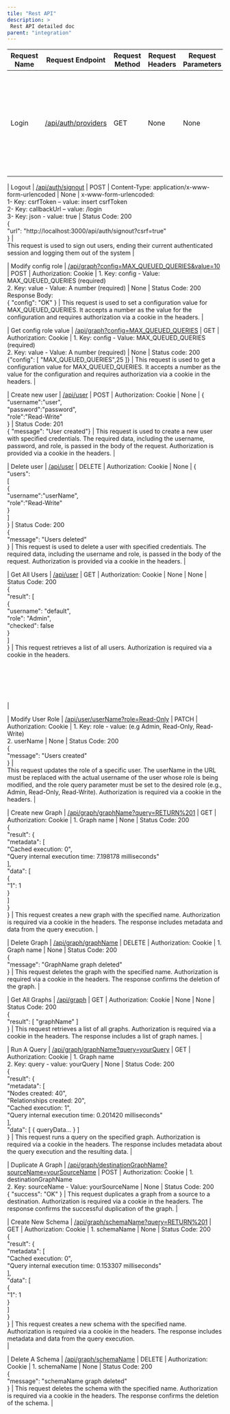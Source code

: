 ```yaml
---
tile: "Rest API"
description: >
 Rest API detailed doc
parent: "integration"
---
```


| Request Name  | Request Endpoint | Request Method | Request Headers | Request Parameters | Body | Successful Response | Description|
| ------------- | ---------------- | -------------- | --------------- | ------------------ | ---- | ------------------- | ---------- |
| Login | [/api/auth/providers](http://localhost:3000/api/auth/providers)  | GET | None | None | None | Status Code: 200<br>{<br>"credentials": {<br>"id": "credentials",<br>"name": "Credentials",<br>"type": "credentials",<br>"signinUrl": "http://localhost:3000/api/auth/signin/credentials",<br>"callbackUrl": "http://localhost:3000/api/auth/callback/credentials"<br>}<br>} | This request is used for user authentication. |

| Logout  | [/api/auth/signout](http://localhost:3000/api/auth/signout) | POST  | Content-Type: application/x-www-form-urlencoded | None | x-www-form-urlencoded:<br>1- Key: csrfToken – value: insert csrfToken<br>2- Key: callbackUrl – value: /login<br>3- Key: json - value: true | Status Code: 200<br>{<br>"url": "http://localhost:3000/api/auth/signout?csrf=true"<br>} | <br>This request is used to sign out users, ending their current authenticated session and logging them out of the system |

| Modify config role | [/api/graph?config=MAX_QUEUED_QUERIES&value=10](http://localhost:3000/api/graph?config=MAX_QUEUED_QUERIES&value=10)  | POST  | Authorization: Cookie | 1\. Key: config - Value: MAX_QUEUED_QUERIES (required)<br>2\. Key: value - Value: A number (required) | None | Status Code: 200<br>Response Body:<br>{ "config": "OK" } | This request is used to set a configuration value for MAX_QUEUED_QUERIES. It accepts a number as the value for the configuration and requires authorization via a cookie in the headers. |

| Get config role value | [/api/graph?config=MAX_QUEUED_QUERIES](http://localhost:3000/api/graph?config=MAX_QUEUED_QUERIES)  | GET | Authorization: Cookie | 1\. Key: config - Value: MAX_QUEUED_QUERIES (required)<br>2\. Key: value - Value: A number (required) | None | Status code: 200<br>{"config": [ "MAX_QUEUED_QUERIES",25 ]} | This request is used to get a configuration value for MAX_QUEUED_QUERIES. It accepts a number as the value for the configuration and requires authorization via a cookie in the headers. |

| Create new user  | [/api/user](http://localhost:3000/api/user)  | POST  | Authorization: Cookie | None | {<br>"username":"user",<br>"password":"password",<br>"role":"Read-Write"<br>} | Status Code: 201<br>{ "message": "User created"} | This request is used to create a new user with specified credentials. The required data, including the username, password, and role, is passed in the body of the request. Authorization is provided via a cookie in the headers.  |

| Delete user  | [/api/user](http://localhost:3000/api/user)  | DELETE | Authorization: Cookie | None | {<br>"users":<br>[<br>{<br>"username":"userName",<br>"role":"Read-Write"<br>}<br>]<br>} | Status Code: 200<br>{<br>"message": "Users deleted"<br>} | This request is used to delete a user with specified credentials. The required data, including the username and role, is passed in the body of the request. Authorization is provided via a cookie in the headers.  |

| Get All Users | [/api/user](http://localhost:3000/api/user)  | GET | Authorization: Cookie | None | None | Status Code: 200<br>{<br>"result": [<br>{<br>"username": "default",<br>"role": "Admin",<br>"checked": false<br>}<br>]<br>} | This request retrieves a list of all users. Authorization is required via a cookie in the headers.<br><br><br><br><br><br><br> |

| Modify User Role | [/api/user/userName?role=Read-Only](http://localhost:3000/api/user/userName?role=Read-Only) | PATCH | Authorization: Cookie | 1\. Key: role - value: (e.g Admin, Read-Only, Read-Write)<br>2\. userName  | None | Status Code: 200<br>{<br>"message": "Users created"<br>} | <br>This request updates the role of a specific user. The userName in the URL must be replaced with the actual username of the user whose role is being modified, and the role query parameter must be set to the desired role (e.g., Admin, Read-Only, Read-Write). Authorization is required via a cookie in the headers. |

| Create new Graph | [/api/graph/graphName?query=RETURN%201](http://localhost:3000/api/graph/graphName?query=RETURN%201) | GET | Authorization: Cookie | 1\. Graph name  | None | Status Code: 200<br>{<br>"result": {<br>"metadata": [<br>"Cached execution: 0",<br>"Query internal execution time: 7.198178 milliseconds"<br>],<br>"data": [<br>{<br>"1": 1<br>}<br>]<br>}<br>} | This request creates a new graph with the specified name. Authorization is required via a cookie in the headers. The response includes metadata and data from the query execution. |

| Delete Graph | [/api/graph/graphName](http://localhost:3000/api/graph/graphName) | DELETE | Authorization: Cookie | 1\. Graph name  | None | Status Code: 200<br>{<br>"message": "GraphName graph deleted"<br>}  | This request deletes the graph with the specified name. Authorization is required via a cookie in the headers. The response confirms the deletion of the graph. |

| Get All Graphs | [/api/graph](http://localhost:3000/api/graph) | GET | Authorization: Cookie | None | None | Status Code: 200<br>{<br>"result": [ "graphName" ]<br>} | This request retrieves a list of all graphs. Authorization is required via a cookie in the headers. The response includes a list of graph names.  |

| Run A Query  | [/api/graph/graphName?query=yourQuery](http://localhost:3000/api/graph/graphName?query=yourQuery)  | GET | Authorization: Cookie | 1\. Graph name<br>2\. Key: query - value: yourQuery | None | Status Code: 200<br>{<br>"result": {<br>"metadata": [<br>"Nodes created: 40",<br>"Relationships created: 20",<br>"Cached execution: 1",<br>"Query internal execution time: 0.201420 milliseconds"<br>],<br>"data": [ { queryData… } ]<br>} | This request runs a query on the specified graph. Authorization is required via a cookie in the headers. The response includes metadata about the query execution and the resulting data. |

| Duplicate A Graph  | [/api/graph/destinationGraphName?sourceName=yourSourceName](http://localhost:3000/api/graph/destinationGraphName?sourceName=yourSourceName) | POST  | Authorization: Cookie | 1\. destinationGraphName<br>2\. Key: sourceName - Value: yourSourceName  | None | Status Code: 200<br>{ "success": "OK" } | This request duplicates a graph from a source to a destination. Authorization is required via a cookie in the headers. The response confirms the successful duplication of the graph. |

| Create New Schema  | [/api/graph/schemaName?query=RETURN%201](http://localhost:3000/api/graph/schemaName?query=RETURN%201)  | GET | Authorization: Cookie | 1\. schemaName  | None | Status Code: 200<br>{<br>"result": {<br>"metadata": [<br>"Cached execution: 0",<br>"Query internal execution time: 0.153307 milliseconds"<br>],<br>"data": [<br>{<br>"1": 1<br>}<br>]<br>}<br>} | This request creates a new schema with the specified name. Authorization is required via a cookie in the headers. The response includes metadata and data from the query execution.<br> |

| Delete A Schema  | [/api/graph/schemaName](http://localhost:3000/api/graph/schemaName) | DELETE | Authorization: Cookie | 1\. schemaName  | None | Status Code: 200<br>{<br>"message": "schemaName graph deleted"<br>} | This request deletes the schema with the specified name. Authorization is required via a cookie in the headers. The response confirms the deletion of the schema. |